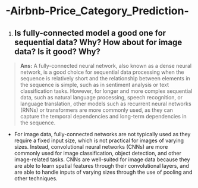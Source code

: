 # -Airbnb-Price_Category_Prediction-

1.   ## **Is fully-connected model a good one for sequential data? Why? How about for image data? Is it good? Why?**

> **Ans:** A fully-connected neural network, also known as a dense neural network, is a good choice for sequential data processing when the sequence is relatively short and the relationship between elements in the sequence is simple, such as in sentiment analysis or text classification tasks. However, for longer and more complex sequential data, such as natural language processing, speech recognition, or language translation, other models such as recurrent neural networks (RNNs) or transformers are more commonly used, as they can capture the temporal dependencies and long-term dependencies in the sequence.

- For image data, fully-connected networks are not typically used as they require a fixed input size, which is not practical for images of varying sizes. Instead, convolutional neural networks (CNNs) are more commonly used for image classification, object detection, and other image-related tasks. CNNs are well-suited for image data because they are able to learn spatial features through their convolutional layers, and are able to handle inputs of varying sizes through the use of pooling and other techniques.
